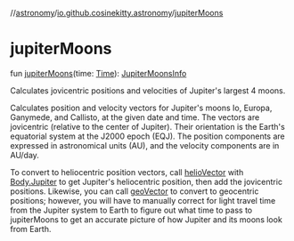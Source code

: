 //[astronomy](../../index.md)/[io.github.cosinekitty.astronomy](index.md)/[jupiterMoons](jupiter-moons.md)

# jupiterMoons

fun [jupiterMoons](jupiter-moons.md)(time: [Time](-time/index.md)): [JupiterMoonsInfo](-jupiter-moons-info/index.md)

Calculates jovicentric positions and velocities of Jupiter's largest 4 moons.

Calculates position and velocity vectors for Jupiter's moons Io, Europa, Ganymede, and Callisto, at the given date and time. The vectors are jovicentric (relative to the center of Jupiter). Their orientation is the Earth's equatorial system at the J2000 epoch (EQJ). The position components are expressed in astronomical units (AU), and the velocity components are in AU/day.

To convert to heliocentric position vectors, call [helioVector](helio-vector.md) with [Body.Jupiter](-body/-jupiter/index.md) to get Jupiter's heliocentric position, then add the jovicentric positions. Likewise, you can call [geoVector](geo-vector.md) to convert to geocentric positions; however, you will have to manually correct for light travel time from the Jupiter system to Earth to figure out what time to pass to jupiterMoons to get an accurate picture of how Jupiter and its moons look from Earth.
